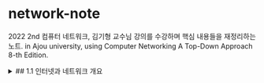 # network-note
2022 2nd 컴퓨터 네트워크, 김기형 교수님 강의를 수강하며 핵심 내용들을 재정리하는 노트.
in Ajou university, using Computer Networking A Top-Down Approach 8-th Edition.

<details>
<summary>
  ## 1.1 인터넷과 네트워크 개요
</summary>
1. 감자탕
2. 김치찌개
</details>
